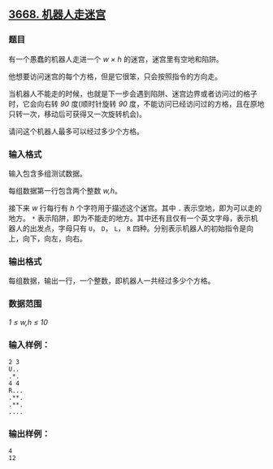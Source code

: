 ## [3668. 机器人走迷宫](https://www.acwing.com/problem/content/3671/)

### 题目

有一个愚蠢的机器人走进一个 *w × h* 的迷宫，迷宫里有空地和陷阱。

他想要访问迷宫的每个方格，但是它很笨，只会按照指令的方向走。

当机器人不能走的时候，也就是下一步会遇到陷阱、迷宫边界或者访问过的格子时，它会向右转 *90* 度(顺时针旋转 *90* 度，不能访问已经访问过的方格，且在原地只转一次，移动后可获得又一次旋转机会)。

请问这个机器人最多可以经过多少个方格。

### 输入格式

输入包含多组测试数据。

每组数据第一行包含两个整数 *w,h*。

接下来 *w* 行每行有 *h* 个字符用于描述这个迷宫。其中 `.` 表示空地，即为可以走的地方。 `*` 表示陷阱，即为不能走的地方。其中还有且仅有一个英文字母，表示机器人的出发点，字母只有 `U`， `D`， `L`， `R` 四种。分别表示机器人的初始指令是向上，向下，向左，向右。

### 输出格式

每组数据，输出一行，一个整数，即机器人一共经过多少个方格。

### 数据范围

*1 ≤ w,h ≤ 10*

### 输入样例：

```
2 3
U..
.*.
4 4
R...
.**.
.**.
....
```

### 输出样例：

```
4
12
```
